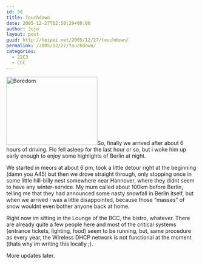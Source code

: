 ```yaml
---
id: 56
title: Touchdown
date: 2005-12-27T02:50:29+00:00
author: Jojo
layout: post
guid: http://heipei.net/2005/12/27/touchdown/
permalink: /2005/12/27/touchdown/
categories:
  - 22C3
  - CCC
---
```

[<img src="https://static.flickr.com/9/77806514_94f5e04f6d_m.jpg" width="240" height="180" alt="Boredom" class="alignleft" />](https://secure.flickr.com/photos/heipei/77806514/ "Photo Sharing")So, finally we arrived after about 6 hours of driving. Flo fell asleep for the last hour or so, but i woke him up early enough to enjoy some highlights of Berlin at night.
  
We started in meors at about 6 pm, took a little detour right at the beginning (damn you A45) but then we drove straight through, only stopping once in some little hill-billy nest somewhere near Hannover, where they didnt seem to have any winter-service. My mum called about 100km before Berlin, telling me that they had announced some nasty snowfall in Berlin itself, but when we arrived i was a little disappointed, because those &#8220;masses&#8221; of snow wouldnt even bother anyone back at home.
  
Right now im sitting in the Lounge of the BCC, the bistro, whatever. There are already quite a few people here and most of the critical systems (entrance tickets, lighting, food) seem to be running, but, same procedure as every year, the Wireless DHCP network is not functional at the moment (thats why im writing this locally ;).

More updates later.
